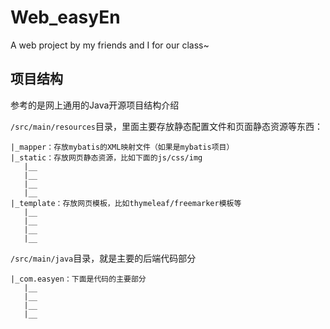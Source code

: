 # Web_easyEn
A web project by my friends and I for our class~

## 项目结构

参考的是网上通用的Java开源项目结构介绍

`/src/main/resources`目录，里面主要存放静态配置文件和页面静态资源等东西：

```text
|_mapper：存放mybatis的XML映射文件（如果是mybatis项目）
|_static：存放网页静态资源，比如下面的js/css/img
   |__
   |__
   |__
   |__
|_template：存放网页模板，比如thymeleaf/freemarker模板等
   |__
   |__
   |__
   |__
```

`/src/main/java`目录，就是主要的后端代码部分

```
|_com.easyen：下面是代码的主要部分
   |__
   |__
   |__
   |__
```



